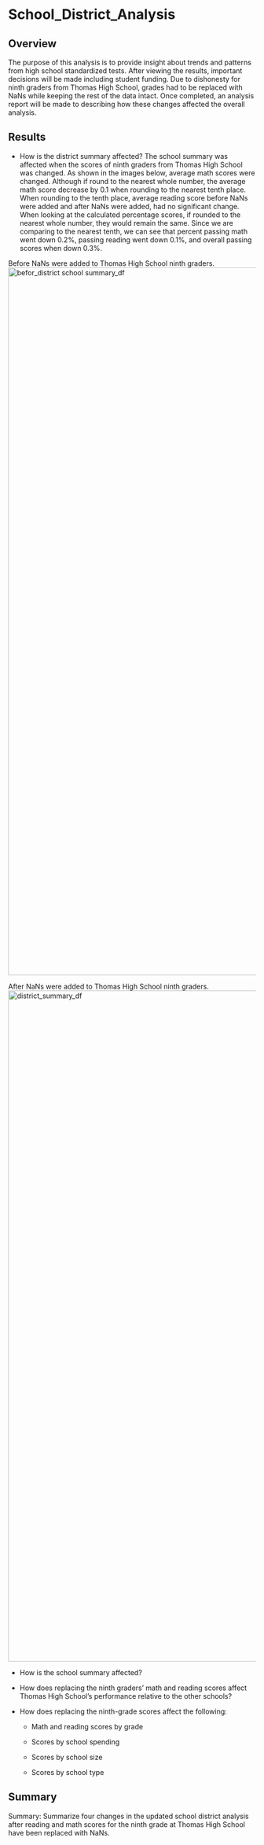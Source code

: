 # School_District_Analysis

## Overview
The purpose of this analysis is to provide insight about trends and patterns from high school standardized tests. After viewing the results, important decisions will be made including student funding. Due to dishonesty for ninth graders from Thomas High School, grades had to be replaced with NaNs while keeping the rest of the data intact. Once completed, an analysis report will be made to describing how these changes affected the overall analysis.
## Results
 * How is the district summary affected?
 The school summary was affected when the scores of ninth graders from Thomas High School was changed. As shown in the images below, average math scores were changed. Although if round to the nearest whole number, the average math score decrease by 0.1 when rounding to the nearest tenth place. When rounding to the tenth place, average reading score before NaNs were added and after NaNs were added, had no significant change. When looking at the calculated percentage scores, if rounded to the nearest whole number, they would remain the same. Since we are comparing to the nearest tenth, we can see that percent passing math went down 0.2%, passing reading went down 0.1%, and overall passing scores when down 0.3%. 
 
 
 Before NaNs were added to Thomas High School ninth graders.
<img width="1440" alt="befor_district school summary_df" src="https://user-images.githubusercontent.com/65638310/149605362-1cfacd3a-c925-4ea1-9f7f-69fd64870098.png">

 After NaNs were added to Thomas High School ninth graders.
 <img width="1365" alt="district_summary_df" src="https://user-images.githubusercontent.com/65638310/149604690-976149bc-8711-42e6-b1cc-ada7f6de9241.png">

 
* How is the school summary affected?


* How does replacing the ninth graders’ math and reading scores affect Thomas High School’s performance relative to the other schools?


* How does replacing the ninth-grade scores affect the following:
   * Math and reading scores by grade
 
 
   * Scores by school spending
 
 
  * Scores by school size
 
 
  * Scores by school type

## Summary
Summary: Summarize four changes in the updated school district analysis after reading and math scores for the ninth grade at Thomas High School have been replaced with NaNs.
